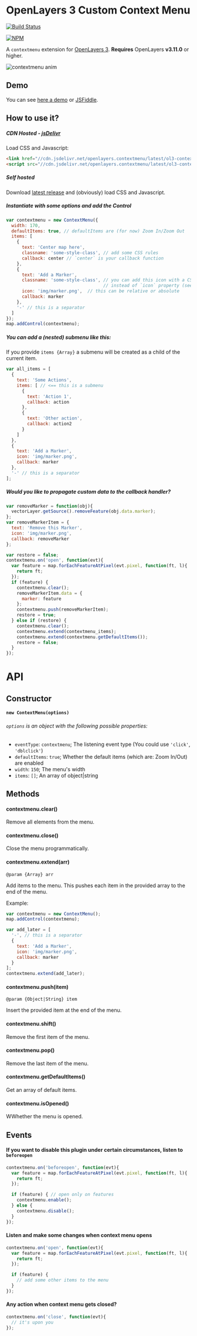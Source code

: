 # OpenLayers 3 Custom Context Menu

[![Build Status](https://travis-ci.org/jonataswalker/ol3-contextmenu.svg?branch=master)](https://travis-ci.org/jonataswalker/ol3-contextmenu)

[![NPM](https://nodei.co/npm/ol3-contextmenu.png?downloads=true&downloadRank=true&stars=true)](https://nodei.co/npm/ol3-contextmenu/)

A `contextmenu` extension for [OpenLayers 3](http://openlayers.org/). **Requires** OpenLayers **v3.11.0** or higher.

![contextmenu anim](https://raw.githubusercontent.com/jonataswalker/ol3-contextmenu/screenshot/images/anim.gif)

## Demo
You can see [here a demo](http://rawgit.com/jonataswalker/ol3-contextmenu/master/examples/contextmenu.html) or [JSFiddle](http://jsfiddle.net/jonataswalker/ooxs1w5d/).

## How to use it?
##### CDN Hosted - [jsDelivr](http://www.jsdelivr.com/projects/openlayers.contextmenu)
Load CSS and Javascript:
```HTML
<link href="//cdn.jsdelivr.net/openlayers.contextmenu/latest/ol3-contextmenu.min.css" rel="stylesheet">
<script src="//cdn.jsdelivr.net/openlayers.contextmenu/latest/ol3-contextmenu.js"></script>
```
##### Self hosted
Download [latest release](https://github.com/jonataswalker/ol3-contextmenu/releases/latest) and (obviously) load CSS and Javascript.

##### Instantiate with some options and add the Control
```javascript
var contextmenu = new ContextMenu({
  width: 170,
  defaultItems: true, // defaultItems are (for now) Zoom In/Zoom Out
  items: [
    {
      text: 'Center map here',
      classname: 'some-style-class', // add some CSS rules
      callback: center // `center` is your callback function
    },
    {
      text: 'Add a Marker',
      classname: 'some-style-class', // you can add this icon with a CSS class
                                     // instead of `icon` property (see next line)
      icon: 'img/marker.png',  // this can be relative or absolute
      callback: marker
    },
    '-' // this is a separator
  ]
});
map.addControl(contextmenu);
```

##### You can add a (nested) submenu like this:

If you provide `items {Array}` a submenu will be created as a child of the current item. 

```javascript
var all_items = [
  {
    text: 'Some Actions',
    items: [ // <== this is a submenu
      {
        text: 'Action 1',
        callback: action
      },
      {
        text: 'Other action',
        callback: action2
      }
    ]
  },
  {
    text: 'Add a Marker',
    icon: 'img/marker.png',
    callback: marker
  },
  '-' // this is a separator
];
```

##### Would you like to propagate custom data to the callback handler?
```javascript
var removeMarker = function(obj){
  vectorLayer.getSource().removeFeature(obj.data.marker);
};
var removeMarkerItem = {
  text: 'Remove this Marker',
  icon: 'img/marker.png',
  callback: removeMarker
};

var restore = false;
contextmenu.on('open', function(evt){
  var feature = map.forEachFeatureAtPixel(evt.pixel, function(ft, l){
    return ft;
  });
  if (feature) {
    contextmenu.clear();
    removeMarkerItem.data = {
      marker: feature
    };
    contextmenu.push(removeMarkerItem);
    restore = true;
  } else if (restore) {
    contextmenu.clear();
    contextmenu.extend(contextmenu_items);
    contextmenu.extend(contextmenu.getDefaultItems());
    restore = false;
  }
});
```

# API

## Constructor

#### `new ContextMenu(options)`

###### `options` is an object with the following possible properties:
* `eventType`: `contextmenu`; The listening event type (You could use `'click'`, `'dblclick'`)
* `defaultItems`: `true`; Whether the default items (which are: Zoom In/Out) are enabled
* `width`: `150`; The menu's width
* `items`: `[]`; An array of object|string

## Methods

#### contextmenu.clear()

Remove all elements from the menu.

#### contextmenu.close()

Close the menu programmatically.

#### contextmenu.extend(arr)

`@param {Array} arr`

Add items to the menu. This pushes each item in the provided array to the end of the menu.

Example:
```js
var contextmenu = new ContextMenu();
map.addControl(contextmenu);

var add_later = [
  '-', // this is a separator
  {
    text: 'Add a Marker',
    icon: 'img/marker.png',
    callback: marker
  }
];
contextmenu.extend(add_later);
```

#### contextmenu.push(item)

`@param {Object|String} item`

Insert the provided item at the end of the menu.

#### contextmenu.shift()

Remove the first item of the menu.

#### contextmenu.pop()

Remove the last item of the menu.

#### contextmenu.getDefaultItems()

Get an array of default items.

#### contextmenu.isOpened()

WWhether the menu is opened.


## Events

#### If you want to disable this plugin under certain circumstances, listen to `beforeopen`

```javascript
contextmenu.on('beforeopen', function(evt){
  var feature = map.forEachFeatureAtPixel(evt.pixel, function(ft, l){
    return ft;
  });

  if (feature) { // open only on features
    contextmenu.enable();
  } else {
    contextmenu.disable();
  }
});
```

#### Listen and make some changes when context menu opens

```javascript
contextmenu.on('open', function(evt){
  var feature = map.forEachFeatureAtPixel(evt.pixel, function(ft, l){
    return ft;
  });

  if (feature) {
    // add some other items to the menu
  }
});
```

#### Any action when context menu gets closed?

```javascript
contextmenu.on('close', function(evt){
  // it's upon you
});
```
